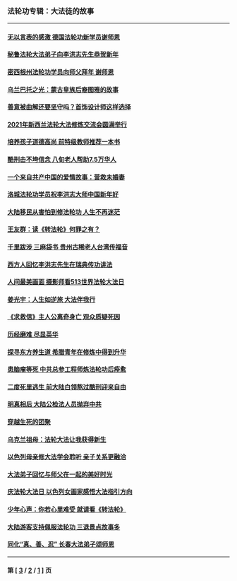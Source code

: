 ### 法轮功专辑：大法徒的故事
---
#### [无以言表的感激 德国法轮功新学员谢师恩](../../pages/nf1147481/n13543790.md?05030430) 
#### [秘鲁法轮大法弟子向李洪志先生恭贺新年](../../pages/nf1147481/n13540182.md?05030430) 
#### [密西根州法轮功学员向师父拜年 谢师恩](../../pages/nf1147481/n13538183.md?05030430) 
#### [乌兰巴托之光：蒙古皇族后裔图雅的故事](../../pages/nf1147481/n13155759.md?05030430) 
#### [善意被曲解还要坚守吗？首饰设计师这样选择](../../pages/nf1147481/n13077575.md?05030430) 
#### [2021年新西兰法轮大法修炼交流会圆满举行](../../pages/nf1147481/n13033149.md?05030430) 
#### [培养孩子道德高尚 前特级教师推荐一本书](../../pages/nf1147481/n12938640.md?05030430) 
#### [酷刑击不垮信念 八旬老人帮助7.5万华人](../../pages/nf1147481/n12880712.md?05030430) 
#### [一个来自共产中国的爱情故事：营救未婚妻](../../pages/nf1147481/n12778386.md?05030430) 
#### [洛城法轮功学员祝李洪志大师中国新年好](../../pages/nf1147481/n12724685.md?05030430) 
#### [大陆移民从害怕到修法轮功 人生不再迷茫](../../pages/nf1147481/n12414325.md?05030430) 
#### [王友群：读《转法轮》何罪之有？](../../pages/nf1147481/n12408647.md?05030430) 
#### [千里跋涉 三麻袋书 贵州古稀老人台湾传福音](../../pages/nf1147481/n12198750.md?05030430) 
#### [西方人回忆李洪志先生在瑞典传功讲法](../../pages/nf1147481/n12099607.md?05030430) 
#### [人间最美画面 摄影师看513世界法轮大法日](../../pages/nf1147481/n12094118.md?05030430) 
#### [姜光宇：人生如逆旅 大法伴我行](../../pages/nf1147481/n12088664.md?05030430) 
#### [《求救信》主人公离奇身亡 观众质疑死因](../../pages/nf1147481/n11845215.md?05030430) 
#### [历经磨难 尽显英华](../../pages/nf1147481/n11723297.md?05030430) 
#### [探寻东方养生道 希腊青年在修炼中得到升华](../../pages/nf1147481/n11494502.md?05030430) 
#### [患脑瘤等死 中共总参工程师炼法轮功后痊愈](../../pages/nf1147481/n11466682.md?05030430) 
#### [二度死里逃生 前大陆白领熬过酷刑迎来自由](../../pages/nf1147481/n11368594.md?05030430) 
#### [明真相后 大陆公检法人员抛弃中共](../../pages/nf1147481/n11358618.md?05030430) 
#### [穿越生死的团聚](../../pages/nf1147481/n11258922.md?05030430) 
#### [乌克兰祖母：法轮大法让我获得新生](../../pages/nf1147481/n11269457.md?05030430) 
#### [以色列母亲修大法学会聆听 亲子关系更融洽](../../pages/nf1147481/n11268195.md?05030430) 
#### [大法弟子回忆与师父在一起的美好时光](../../pages/nf1147481/n11267759.md?05030430) 
#### [庆法轮大法日 以色列女画家感悟大法指引方向](../../pages/nf1147481/n11267735.md?05030430) 
#### [少年心声：你若心里难受 就请看《转法轮》](../../pages/nf1147481/n11267496.md?05030430) 
#### [大陆游客支持佩服法轮功 三退景点故事多](../../pages/nf1147481/n11267378.md?05030430) 
#### [同化“真、善、忍” 长春大法弟子颂师恩](../../pages/nf1147481/n11266497.md?05030430) 

---
#### 第 [ [3](./3.md?05030430) / [2](./2.md?05030430) / [1](./1.md?05030430) ] 页
